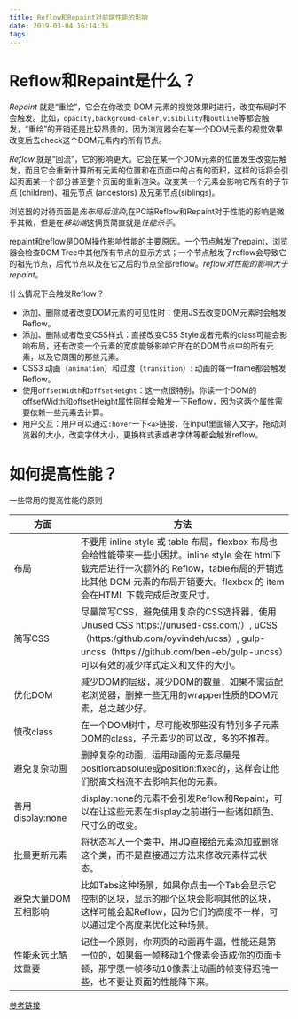 ```yaml
---
title: Reflow和Repaint对前端性能的影响
date: 2019-03-04 16:14:35
tags:
---
```


# Reflow和Repaint是什么？

*Repaint* 就是“重绘”，它会在你改变 DOM 元素的视觉效果时进行，改变布局时不会触发。比如，`opacity,background-color,visibility`和`outline`等都会触发，“重绘”的开销还是比较昂贵的，因为浏览器会在某一个DOM元素的视觉效果改变后去check这个DOM元素内的所有节点。

*Reflow* 就是“回流”，它的影响更大。它会在某一个DOM元素的位置发生改变后触发，而且它会重新计算所有元素的位置和在页面中的占有的面积，这样的话将会引起页面某一个部分甚至整个页面的重新渲染。改变某一个元素会影响它所有的子节点 (children)、祖先节点 (ancestors) 及兄弟节点(siblings)。

浏览器的对待页面是*先布局后渲染*,在PC端Reflow和Repaint对于性能的影响是微乎其微，但是在*移动端*这俩货简直就是*性能杀手*。

repaint和reflow是DOM操作影响性能的主要原因。一个节点触发了repaint，浏览器会检查DOM Tree中其他所有节点的显示方式；一个节点触发了reflow会导致它的祖先节点，后代节点以及在它之后的节点全部reflow。*reflow对性能的影响大于repaint*。

什么情况下会触发Reflow？

* 添加、删除或者改变DOM元素的可见性时：使用JS去改变DOM元素时会触发Reflow。
* 添加、删除或者改变CSS样式：直接改变CSS Style或者元素的class可能会影响布局，还有改变一个元素的宽度能够影响它所在的DOM节点中的所有元素，以及它周围的那些元素。
* CSS3 动画（`animation`）和过渡（`transition`）: 动画的每一frame都会触发Reflow。
* 使用`offsetWidth`和`offsetHeight`：这一点很特别，你读一个DOM的offsetWidth和offsetHeight属性同样会触发一下Reflow，因为这两个属性需要依赖一些元素去计算。
* 用户交互：用户可以通过`:hover`一下`<a>`链接，在input里面输入文字，拖动浏览器的大小，改变字体大小，更换样式表或者字体等都会触发reflow。

# 如何提高性能？

一些常用的提高性能的原则

<table>
    <thead>
        <tr>
            <th style="width: 24%">方面</th>
            <th>方法</th>
        </tr>
    </thead>
    <tbody>
        <tr>
            <td>布局</td>
            <td>不要用 inline style 或 table 布局，flexbox 布局也会给性能带来一些小困扰。inline style 会在 html下载完后进行一次额外的 Reflow，table布局的开销远比其他 DOM 元素的布局开销要大。flexbox 的 item 会在HTML 下载完成后改变尺寸。</td>
        </tr>
        <tr>
            <td>简写CSS</td>
            <td>尽量简写CSS，避免使用复杂的CSS选择器，使用 Unused CSS https://unused-css.com/）, uCSS（https:/github.com/oyvindeh/ucss）, gulp-uncss（https://github.com/ben-eb/gulp-uncss）可以有效的减少样式定义和文件的大小。</td>
        </tr>
        <tr>
            <td>优化DOM</td>
            <td>减少DOM的层级，减少DOM的数量，如果不需适配老浏览器，删掉一些无用的wrapper性质的DOM元素，总之越少好。</td>
        </tr>
        <tr>
            <td>慎改class</td>
            <td>在一个DOM树中，尽可能改那些没有特别多子元素DOM的class，子元素少的可以改，多的不推荐。</td>
        </tr>
        <tr>
            <td>避免复杂动画</td>
            <td>删掉复杂的动画，运用动画的元素尽量是position:absolute或position:fixed的，这样会让他们脱离文档流不去影响其他的元素。</td>
        </tr>
        <tr>
            <td>善用display:none</td>
            <td>display:none的元素不会引发Reflow和Repaint，可以在让这些元素在display之前进行一些诸如颜色、尺寸么的改变。</td>
        </tr>
        <tr>
            <td>批量更新元素</td>
            <td>将状态写入一个类中，用JQ直接给元素添加或删除这个类，而不是直接通过方法来修改元素样式状态。</td>
        </tr>
        <tr>
            <td>避免大量DOM互相影响</td>
            <td>比如Tabs这种场景，如果你点击一个Tab会显示它控制的区块，显示的那个区块会影响其他的区块，这样可能会起Reflow，因为它们的高度不一样，可以通过定个高度来优化这种场景。</td>
        </tr>
        <tr>
            <td>性能永远比酷炫重要</td>
            <td>记住一个原则，你网页的动画再牛逼，性能还是第一位的，如果每一帧移动1个像素会造成你的页面卡顿，那宁愿一帧移动10像素让动画的帧变得迟钝一些，也不要让页面的性能降下来。</td>
        </tr>
    </tbody>
</table>

[参考链接](https://juejin.im/entry/595b5c135188250d7767f7d3)